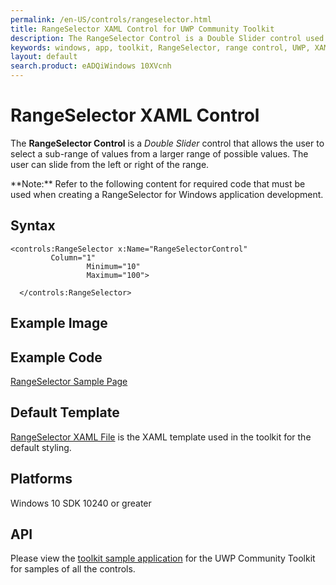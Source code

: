 ```yaml
---
permalink: /en-US/controls/rangeselector.html
title: RangeSelector XAML Control for UWP Community Toolkit
description: The RangeSelector Control is a Double Slider control used to select a sub-range of values from a larger range of possible values
keywords: windows, app, toolkit, RangeSelector, range control, UWP, XAML, double slider, sub range
layout: default
search.product: eADQiWindows 10XVcnh
---
```


# RangeSelector XAML Control
The **RangeSelector Control** is a *Double Slider* control that allows the user to select a sub-range of values from a larger range of possible values.  The user can slide from the left or right of the range.

<p> **Note:** Refer to the following content for required code that must be used when creating a RangeSelector for Windows application development.<p> 


## Syntax
```xaml
<controls:RangeSelector x:Name="RangeSelectorControl" 
		 Column="1"
                 Minimum="10" 
                 Maximum="100">

  </controls:RangeSelector>       
```


## Example Image

## Example Code
[RangeSelector Sample Page](https://github.com/Microsoft/UWPCommunityToolkit/tree/master/Microsoft.Windows.Toolkit.SampleApp/SamplePages/RangeSelector)

## Default Template 
[RangeSelector XAML File](https://github.com/Microsoft/UWPCommunityToolkit/blob/master/Microsoft.Windows.Toolkit.UI.Controls/RangeSelector/RangeSelector.xaml) is the XAML template used in the toolkit for the default styling.

## Platforms 
Windows 10 SDK 10240 or greater

## API
Please view the [toolkit sample application](https://github.com/Microsoft/UWPCommunityToolkit/tree/master/Microsoft.Windows.Toolkit.SampleApp) for the UWP Community Toolkit for samples of all the controls.
